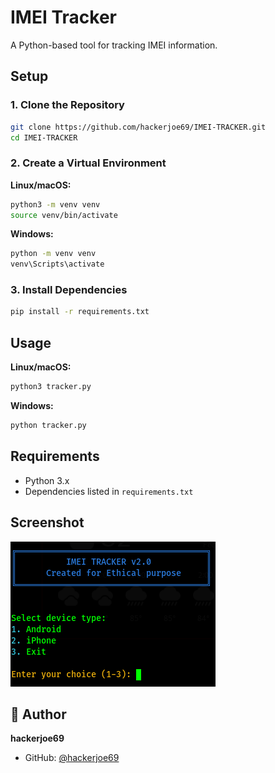 # IMEI Tracker

A Python-based tool for tracking IMEI information.

## Setup

### 1. Clone the Repository

```bash
git clone https://github.com/hackerjoe69/IMEI-TRACKER.git
cd IMEI-TRACKER
```

### 2. Create a Virtual Environment

**Linux/macOS:**
```bash
python3 -m venv venv
source venv/bin/activate
```

**Windows:**
```bash
python -m venv venv
venv\Scripts\activate
```

### 3. Install Dependencies

```bash
pip install -r requirements.txt
```

## Usage

**Linux/macOS:**
```bash
python3 tracker.py
```

**Windows:**
```bash
python tracker.py
```

## Requirements

- Python 3.x
- Dependencies listed in `requirements.txt`

## Screenshot
![WebScraperBot in Action](tracker.png)

## 👤 Author

**hackerjoe69**

- GitHub: [@hackerjoe69](https://github.com/hackerjoe69)